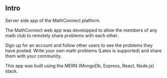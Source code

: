 ## Intro
Server side app of the MathConnect platform.

The MathConnect web app was developped to allow the members of any math club to remotely share problems with each other.

Sign up for an account and follow other users to see the problems they have posted. Write your own math problems (Latex is supported) and share them with your community. 

This app was built using the MERN (MongoDb, Express, React, Node.js) stack.

